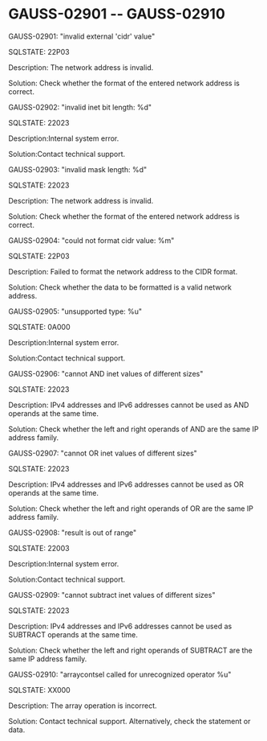 # GAUSS-02901 -- GAUSS-02910<a name="EN-US_TOPIC_0302073034"></a>

GAUSS-02901: "invalid external 'cidr' value"

SQLSTATE: 22P03

Description: The network address is invalid.

Solution: Check whether the format of the entered network address is correct.

GAUSS-02902: "invalid inet bit length: %d"

SQLSTATE: 22023

Description:Internal system error.

Solution:Contact technical support.

GAUSS-02903: "invalid mask length: %d"

SQLSTATE: 22023

Description: The network address is invalid.

Solution: Check whether the format of the entered network address is correct.

GAUSS-02904: "could not format cidr value: %m"

SQLSTATE: 22P03

Description: Failed to format the network address to the CIDR format.

Solution: Check whether the data to be formatted is a valid network address.

GAUSS-02905: "unsupported type: %u"

SQLSTATE: 0A000

Description:Internal system error.

Solution:Contact technical support.

GAUSS-02906: "cannot AND inet values of different sizes"

SQLSTATE: 22023

Description: IPv4 addresses and IPv6 addresses cannot be used as AND operands at the same time.

Solution: Check whether the left and right operands of AND are the same IP address family.

GAUSS-02907: "cannot OR inet values of different sizes"

SQLSTATE: 22023

Description: IPv4 addresses and IPv6 addresses cannot be used as OR operands at the same time.

Solution: Check whether the left and right operands of OR are the same IP address family.

GAUSS-02908: "result is out of range"

SQLSTATE: 22003

Description:Internal system error.

Solution:Contact technical support.

GAUSS-02909: "cannot subtract inet values of different sizes"

SQLSTATE: 22023

Description: IPv4 addresses and IPv6 addresses cannot be used as SUBTRACT operands at the same time.

Solution: Check whether the left and right operands of SUBTRACT are the same IP address family.

GAUSS-02910: "arraycontsel called for unrecognized operator %u"

SQLSTATE: XX000

Description: The array operation is incorrect.

Solution: Contact technical support. Alternatively, check the statement or data.

